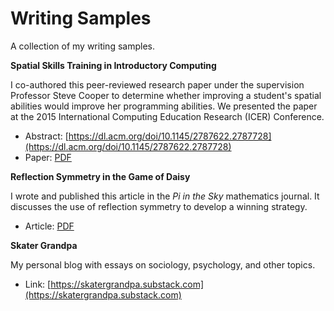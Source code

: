 # Writing Samples
A collection of my writing samples.

**Spatial Skills Training in Introductory Computing**

I co-authored this peer-reviewed research paper under the supervision Professor Steve Cooper to determine whether improving a student's spatial abilities would improve her programming abilities. We presented the paper at the 2015 International Computing Education Research (ICER) Conference.

* Abstract: [https://dl.acm.org/doi/10.1145/2787622.2787728](https://dl.acm.org/doi/10.1145/2787622.2787728)
* Paper: [PDF](spatial_skills.pdf)

**Reflection Symmetry in the Game of Daisy**

I wrote and published this article in the *Pi in the Sky* mathematics journal. It discusses the use of reflection symmetry to develop a winning strategy.

* Article: [PDF](pi_in_the_sky.pdf)

**Skater Grandpa**

My personal blog with essays on sociology, psychology, and other topics.

* Link: [https://skatergrandpa.substack.com](https://skatergrandpa.substack.com)
